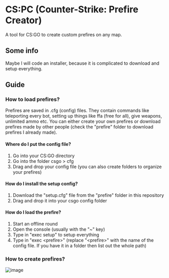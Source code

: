 # CS:PC (Counter-Strike: Prefire Creator)
A tool for CS:GO to create custom prefires on any map.

## Some info
Maybe I will code an installer, because it is complicated to download and setup everything.

## Guide
### How to load prefires?
Prefires are saved in .cfg (config) files. They contain commands like teleporting every bot, setting up things like ffa (free for all), give weapons, unlimited ammo etc.
You can either create your own prefires or download prefires made by other people (check the "prefire" folder to download prefires I already made).

#### Where do I put the config file?
1. Go into your CS:GO directory
2. Go into the folder csgo > cfg
3. Drag and drop your config file (you can also create folders to organize your prefires)

#### **How do I install the setup config?**
1. Download the "setup.cfg" file from the "prefire" folder in this repository
2. Drag and drop it into your csgo config folder

#### **How do I load the prefire?**
1. Start an offline round
2. Open the console (usually with the "~" key)
3. Type in "exec setup" to setup everything
4. Type in "exec \<prefire>" (replace "\<prefire>" with the name of the config file. If you have it in a folder then list out the whole path)

### How to create prefires?
![image](https://github.com/jvietman/cspc/assets/77661493/7fa314ec-40a2-4202-bbfa-e6c74e6058df)

